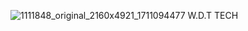 ![1111848_original_2160x4921_1711094477](https://github.com/user-attachments/assets/76bc7a7d-62f9-46a9-853c-4fa55fdfbfd7)
W.D.T TECH
